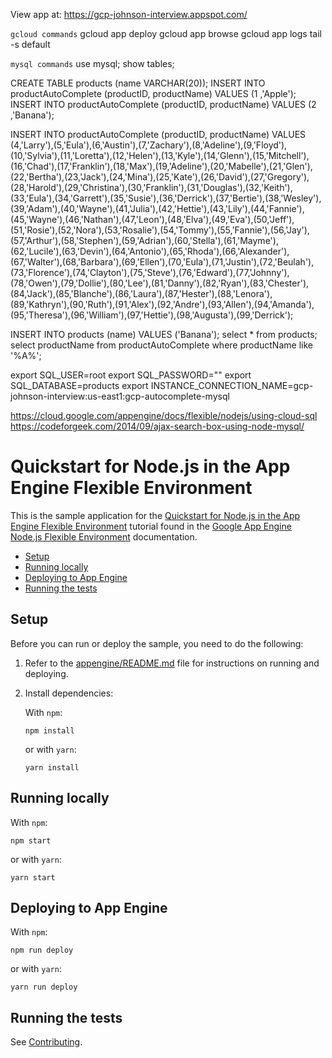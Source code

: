 View app at: 
https://gcp-johnson-interview.appspot.com/


`gcloud commands`
gcloud app deploy
gcloud app browse
gcloud app logs tail -s default

`mysql commands`
use mysql;
show tables;

CREATE TABLE products (name VARCHAR(20));
INSERT INTO productAutoComplete (productID, productName) VALUES (1 ,'Apple');
INSERT INTO productAutoComplete (productID, productName) VALUES (2 ,'Banana');

INSERT INTO productAutoComplete (productID, productName) VALUES (4,'Larry'),(5,'Eula'),(6,'Austin'),(7,'Zachary'),(8,'Adeline'),(9,'Floyd'),(10,'Sylvia'),(11,'Loretta'),(12,'Helen'),(13,'Kyle'),(14,'Glenn'),(15,'Mitchell'),(16,'Chad'),(17,'Franklin'),(18,'Max'),(19,'Adeline'),(20,'Mabelle'),(21,'Glen'),(22,'Bertha'),(23,'Jack'),(24,'Mina'),(25,'Kate'),(26,'David'),(27,'Gregory'),(28,'Harold'),(29,'Christina'),(30,'Franklin'),(31,'Douglas'),(32,'Keith'),(33,'Eula'),(34,'Garrett'),(35,'Susie'),(36,'Derrick'),(37,'Bertie'),(38,'Wesley'),(39,'Adam'),(40,'Wayne'),(41,'Julia'),(42,'Hettie'),(43,'Lily'),(44,'Fannie'),(45,'Wayne'),(46,'Nathan'),(47,'Leon'),(48,'Elva'),(49,'Eva'),(50,'Jeff'),(51,'Rosie'),(52,'Nora'),(53,'Rosalie'),(54,'Tommy'),(55,'Fannie'),(56,'Jay'),(57,'Arthur'),(58,'Stephen'),(59,'Adrian'),(60,'Stella'),(61,'Mayme'),(62,'Lucile'),(63,'Devin'),(64,'Antonio'),(65,'Rhoda'),(66,'Alexander'),(67,'Walter'),(68,'Barbara'),(69,'Ellen'),(70,'Eula'),(71,'Justin'),(72,'Beulah'),(73,'Florence'),(74,'Clayton'),(75,'Steve'),(76,'Edward'),(77,'Johnny'),(78,'Owen'),(79,'Dollie'),(80,'Lee'),(81,'Danny'),(82,'Ryan'),(83,'Chester'),(84,'Jack'),(85,'Blanche'),(86,'Laura'),(87,'Hester'),(88,'Lenora'),(89,'Kathryn'),(90,'Ruth'),(91,'Alex'),(92,'Andre'),(93,'Allen'),(94,'Amanda'),(95,'Theresa'),(96,'William'),(97,'Hettie'),(98,'Augusta'),(99,'Derrick');

INSERT INTO products (name) VALUES ('Banana');
select * from products;
select productName from productAutoComplete where productName like '%A%';

export SQL_USER=root
export SQL_PASSWORD=""
export SQL_DATABASE=products
export INSTANCE_CONNECTION_NAME=gcp-johnson-interview:us-east1:gcp-autocomplete-mysql

https://cloud.google.com/appengine/docs/flexible/nodejs/using-cloud-sql
https://codeforgeek.com/2014/09/ajax-search-box-using-node-mysql/


# Quickstart for Node.js in the App Engine Flexible Environment

This is the sample application for the
[Quickstart for Node.js in the App Engine Flexible Environment][tutorial]
tutorial found in the [Google App Engine Node.js Flexible Environment][appengine]
documentation.

* [Setup](#setup)
* [Running locally](#running-locally)
* [Deploying to App Engine](#deploying-to-app-engine)
* [Running the tests](#running-the-tests)

## Setup

Before you can run or deploy the sample, you need to do the following:

1.  Refer to the [appengine/README.md][readme] file for instructions on
    running and deploying.
1.  Install dependencies:

    With `npm`:

        npm install

    or with `yarn`:

        yarn install

## Running locally

With `npm`:

    npm start

or with `yarn`:

    yarn start

## Deploying to App Engine

With `npm`:

    npm run deploy

or with `yarn`:

    yarn run deploy

## Running the tests

See [Contributing][contributing].

[appengine]: https://cloud.google.com/appengine/docs/flexible/nodejs
[tutorial]: https://cloud.google.com/appengine/docs/flexible/nodejs/quickstart
[readme]: ../README.md
[contributing]: https://github.com/GoogleCloudPlatform/nodejs-docs-samples/blob/master/CONTRIBUTING.md
